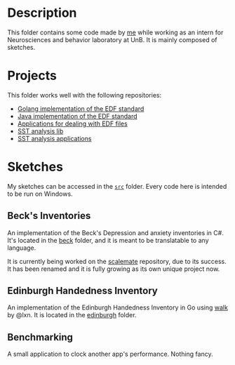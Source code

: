 # Description

This folder contains some code made by [me](https://github.com/ishiikurisu) while working as an intern for Neurosciences and behavior laboratory at UnB. It is mainly composed of sketches.

# Projects

This folder works well with the following repositories:

- [Golang implementation of the EDF standard](https://github.com/ishiikurisu/edf)
- [Java implementation of the EDF standard](https://github.com/ishiikurisu/JEDF)
- [Applications for dealing with EDF files](https://github.com/lab-neuro-comp/EDF)
- [SST analysis lib](https://github.com/ishiikurisu/sst)
- [SST analysis applications](https://github.com/lab-neuro-comp/SST)

# Sketches

My sketches can be accessed in the [`src`](https://github.com/ishiikurisu/EEG/tree/master/src) folder. Every code here is intended to be run on Windows.

## Beck's Inventories ##

An implementation of the Beck's Depression and anxiety inventories in C#. It's located in the [beck](https://github.com/ishiikurisu/EEG/tree/master/src/beck) folder, and it is meant to be translatable to any language.

It is currently being worked on the [scalemate](https://github.com/ishiikurisu/Scalemate) repository, due to its success. It has been renamed and it is fully growing as its own unique project now.

## Edinburgh Handedness Inventory ##

An implementation of the Edinburgh Handedness Inventory in Go using [walk](https://github.com/lxn/walk) by @lxn. It is located in the [edinburgh](https://github.com/ishiikurisu/EEG/tree/master/src/edinburgh) folder.

## Benchmarking ##

A small application to clock another app's performance. Nothing fancy.
